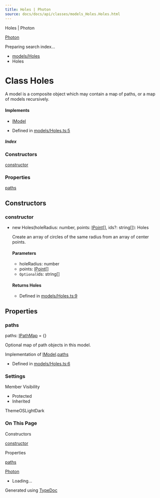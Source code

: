 ```yaml
---
title: Holes | Photon
source: docs/docs/api/classes/models_Holes.Holes.html
---
```


Holes | Photon

[Photon](../index.html)




Preparing search index...

* [models/Holes](../modules/models_Holes.html)
* Holes

# Class Holes

A model is a composite object which may contain a map of paths, or a map of models recursively.

#### Implements

* [IModel](../interfaces/core_schema.IModel.html)

* Defined in [models/Holes.ts:5](https://github.com/mwhite454/photon/blob/main/packages/photon/src/models/Holes.ts#L5)

##### Index

### Constructors

[constructor](#constructor)

### Properties

[paths](#paths)

## Constructors

### constructor

* new Holes(holeRadius: number, points: [IPoint](../interfaces/core_schema.IPoint.html)[], ids?: string[]): Holes

  Create an array of circles of the same radius from an array of center points.

  #### Parameters

  + holeRadius: number
  + points: [IPoint](../interfaces/core_schema.IPoint.html)[]
  + `Optional`ids: string[]

  #### Returns Holes

  + Defined in [models/Holes.ts:9](https://github.com/mwhite454/photon/blob/main/packages/photon/src/models/Holes.ts#L9)

## Properties

### paths

paths: [IPathMap](../interfaces/core_schema.IPathMap.html) = {}

Optional map of path objects in this model.

Implementation of [IModel](../interfaces/core_schema.IModel.html).[paths](../interfaces/core_schema.IModel.html#paths)

* Defined in [models/Holes.ts:6](https://github.com/mwhite454/photon/blob/main/packages/photon/src/models/Holes.ts#L6)

### Settings

Member Visibility

* Protected
* Inherited

ThemeOSLightDark

### On This Page

Constructors

[constructor](#constructor)

Properties

[paths](#paths)

[Photon](../index.html)

* Loading...

Generated using [TypeDoc](https://typedoc.org/)

